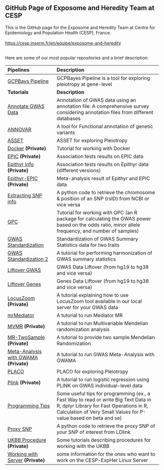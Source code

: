 ## GitHub Page of Exposome and Heredity Team at CESP

This is the GitHub page for the Exposome and Heredity Team at Centre for Epidemiology and Population Health (CESP), France.
<br>
<br>
https://cesp.inserm.fr/en/equipe/exposome-and-heredity
<br>
<br>

Here are some of our most popular repositories and a brief description:

| Pipelines                                                                                                                                          | Description                                                            |
|:-----------------------------------------------------------------------------------------------------------------------------------------------|:-----------------------------------------------------------------------|
| [GCPBays Pipeline](https://github.com/CESP-ExpHer/GCPBayes-Pipeline) | GCPBayes Pipeline is a tool for exploring pleiotropy at gene-level |
| **Tutorials** | **Description** |
| [Annotate GWAS Data](https://github.com/CESP-ExpHer/Gene_Annotation) | Annotation of GWAS data using an annotation file: A comprehensive survey considering annotation files from different databases |
| [ANNOVAR](https://github.com/CESP-ExpHer/Tutorial_ANNOVAR) | A tool for Functional annotation of genetic variants |
| [ASSET](https://github.com/CESP-ExpHer/Tutorial_ASSET) | ASSET for exploring Pleiotropy |
| [Docker](https://github.com/CESP-ExpHer/Tutorial_Docker) **(Private)** | Tutorial for working with Docker |
| [EPIC](https://github.com/CESP-ExpHer/Association-test-on-EPIC) **(Private)** | Association tests results on EPIC data |
| [Epithyr Info](https://github.com/CESP-ExpHer/Association-test-on-Epithyr) **(Private)** | Association tests results on Epithyr data (different versions) |
| [Epithyr-EPIC](https://github.com/CESP-ExpHer/Meta-analysis-Epithyr-EPIC) **(Private)** | Meta-analysis result of Epithyr and EPIC data |
| [Extracting SNP info](https://github.com/CESP-ExpHer/dbSNP_crawling) | A python code to retrieve the chromosome & position of an SNP (rsID) from NCBI or vice versa |
| [GPC](https://github.com/CESP-ExpHer/GPC) | Tutorial for working with GPC (an R package for calculating the GWAS power based on the odds ratio, minor allele frequency, and number of samples) |
| [GWAS Standardization](https://github.com/CESP-ExpHer/GWAS-Standardization) | Standardization of GWAS Summary Statistics data for two traits |
| [GWAS Standardization 2](https://github.com/CESP-ExpHer/Harmonize) | A tutorial for performing harmonization of GWAS summary statistics |
| [Liftover GWAS](https://github.com/CESP-ExpHer/Tutorial_GWAS_Human_Assembly_Liftover) | GWAS Data Liftover (from hg19 to hg38 and vice versa) |
| [Liftover Genes](https://github.com/CESP-ExpHer/Tutorial_Genes_Human_Assembly_Liftover) | Genes Data Liftover (from hg19 to hg38 and vice versa) |
| [LocusZoom](https://github.com/CESP-ExpHer/locuszoom) **(Private)** | A tutorial explaining how to use LocusZoom tool available in our local server for your GWAS data |
| [mrMediator](https://github.com/CESP-ExpHer/mrMediator) | A tutorial to run Mediator MR  |
| [MVMR](https://github.com/CESP-ExpHer/MVMR) **(Private)** | A tutorial to run Multivariable Mendelian randomization analysis |
| [MR-TwoSample](https://github.com/CESP-ExpHer/TwoSample-MR) **(Private)** | A tutorial to provide two sample Mendelian Randomization |
| [Meta-Analysis with GWAMA](https://github.com/CESP-ExpHer/Meta-Analysis_with_GWAMA) **(Private)** | A tutorial to run GWAS Meta-Analysis with GWAMA |
| [PLACO](https://github.com/CESP-ExpHer/Tutorial_PLACO) | PLACO for exploring Pleiotropy |
| [Plink](https://github.com/CESP-ExpHer/GWAS_with_Plink) **(Private)** | A tutorial to run logistic regression using PLINK on GWAS individual-level data |
| [Programming Tips](https://github.com/CESP-ExpHer/Programming_Tips) | Some useful tips for programming (ex., a Fast Way to read or write Big Text Data in R, dplyr Library for Fast Operations in R, Calculation of Very Small Values for P-value based on beta and se) |
| [Proxy SNP](https://github.com/CESP-ExpHer/dbSNP_crawling) | A python code to retrieve the proxy SNP of your SNP of interest from LDlink |
| [UKBB Procedure](https://github.com/CESP-ExpHer/UKBB-PROCEDURES) **(Private)** | Some tutorials describing procedures for working with the UKBB |
| [Working with Server](https://github.com/CESP-ExpHer/Working_with_Server) **(Private)** | some information for the ones who want to work on the CESP-ExpHer Linux Server |


